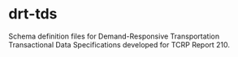 # drt-tds
Schema definition files for Demand-Responsive Transportation Transactional Data Specifications developed for TCRP Report 210.
